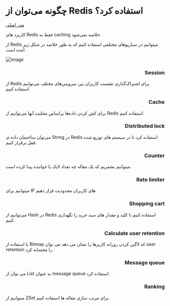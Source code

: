 # چگونه می‌توان از Redis استفاده کرد؟

[متن اصلی](https://twitter.com/alexxubyte/status/1610678713087295490)

کاربرد های Redis فقط به caching خلاصه نمی‌شود.

از Redis میتوانیم در سناریوهای مختلفی استفاده کنیم که به طور خلاصه در شکل زیر آمده است.

![image](https://user-images.githubusercontent.com/24452551/210812169-e181cb3b-22d6-454f-a548-267009d58e83.png)

<h3 dir="rtl">
Session
</h3>

از Redis برای اشتراک‌گذاری نشست کاربران بین سرویس‌های مختلف می‌توانیم استفاده کنیم.  

<h3 dir="rtl">Cache</h3>

برای کش کردن داده‌ها براساس محلیت آنها می‌توانیم از Redis استفاده کنیم.
<h3 dir="rtl">Distributed lock</h3>

می‌توان ساختمان داده ی String در Redis استفاده کرد تا در سیستم های توزیع شده قفل برقرار کنیم.

<h3 dir="rtl">Counter</h3>

میتوانیم بشمریم که یک مقاله چه تعداد لایک یا خواننده پیدا کرده است.

<h3 dir="rtl">Rate limiter</h3>

میتوانیم برای IP های کاربران محدودیت قرار دهیم.

<h3 dir="rtl">Shopping cart</h3>

می‌توانیم از Hash در Redis استفاده کنیم تا  کلید و مقدار های سبد خرید را نگهداری کنیم.

<h3 dir="rtl">Calculate user retention</h3>

با استفاده از Bitmap که لاگین کردن روزانه کاربرها را نشان می دهد می توان user retention را محسابه کرد.

<h3 dir="rtl">Message queue</h3>

می توان از List به عنوان message queue استفاده کرد.

<h3 dir="rtl">Ranking</h3>

میتوانیم از ZSet برای مرتب سازی مقاله ها استفاده کنیم.
